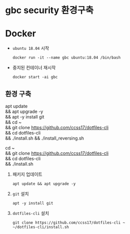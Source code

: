 # gbc security 환경구축

# Docker

- `ubuntu 18.04` 시작 

  ```shell
  docker run -it --name gbc ubuntu:18.04 /bin/bash
  ```

- 중지된 컨테이너 재시작

  ```shell
  docker start -ai gbc
  ```

## 환경 구축


apt update \
    && apt upgrade -y \
    && apt -y install git \
    && cd ~ \
    && git clone https://github.com/ccss17/dotfiles-cli \
    && cd dotfiles-cli \
    && ./install.sh
    && ./install_reversing.sh

cd ~ \
    && git clone https://github.com/ccss17/dotfiles-cli \
    && cd dotfiles-cli \
    && ./install.sh

1. 패키지 업데이트

    ```shell
    apt update && apt upgrade -y
    ```

2. `git` 설치

    ```shell
    apt -y install git
    ```

3. `dotfiles-cli` 설치 

    ```shell
    git clone https://github.com/ccss17/dotfiles-cli ~
    ~/dotfiles-cli/install.sh
    ```